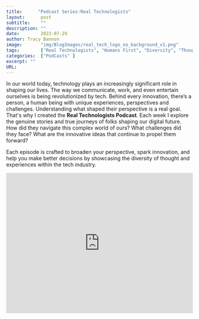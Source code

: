 ```yaml
---
title:      "Podcast Series:Real Technologists"
layout:      post 
subtitle:    ""
description: ""
date:        2023-07-29
author: Tracy Bannon
image:       "img/BlogImages/real_tech_logo_no_background_v1.png"
tags:        ["Real Technologists", "Humans First", "Diversity", "Thought Leadership"]
categories:  ["PodCasts" ]
excerpt: ""
URL: 
---
```

In our world today, technology plays an increasingly significant role in shaping our lives. The way we communicate, work, and even entertain ourselves is being revolutionized by tech. Behind every innovation, there’s a person, a human being with unique experiences, perspectives and challenges. Understanding what shaped their perspective is a real goal. That's why I created the **Real Technologists Podcast**.  Each week I explore the genuine stories and true journeys of folks shaping our digital future. How did they navigate this complex world of ours? What challenges did they face? What are the innovative ideas that continue to propel them forward?

Each episode is crafted to broaden your perspective, spark innovation, and help you make better decisions by showcasing the diversity of thought and experiences within the tech industry.

<div style="padding-bottom:75%; position:relative; display:block; width: 100%">
  <iframe width="100%" height="100%"
    src="https://realtechnologists.org/"
    frameborder="0" allowfullscreen="" style="position:absolute; top:0; left: 0">
  </iframe>
</div>